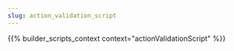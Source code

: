 ```yaml
---
slug: action_validation_script
---
```


{{% builder_scripts_context context="actionValidationScript" %}}

